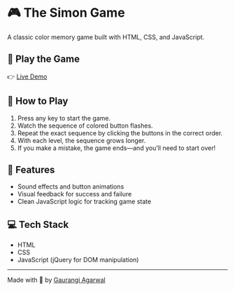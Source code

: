 # 🎮 The Simon Game

A classic color memory game built with HTML, CSS, and JavaScript.

## 🚀 Play the Game

👉 [Live Demo](https://gaurangi25.github.io/The-Simon-Game/)

## 🧠 How to Play

1. Press any key to start the game.
2. Watch the sequence of colored button flashes.
3. Repeat the exact sequence by clicking the buttons in the correct order.
4. With each level, the sequence grows longer.
5. If you make a mistake, the game ends—and you’ll need to start over!

## 🚀 Features

- Sound effects and button animations
- Visual feedback for success and failure
- Clean JavaScript logic for tracking game state

## 💻 Tech Stack

- HTML
- CSS
- JavaScript (jQuery for DOM manipulation)
---

Made with 💙 by [Gaurangi Agarwal](https://github.com/Gaurangi25)
